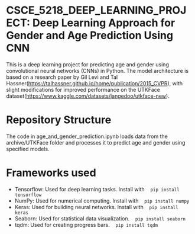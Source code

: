 # CSCE_5218_DEEP_LEARNING_PROJECT: Deep Learning Approach for Gender and Age Prediction Using CNN

This is a deep learning project for predicting age and gender using convolutional neural networks (CNNs) in Python. The model architecture is based on a research paper by Gil Levi and Tal Hassner(https://talhassner.github.io/home/publication/2015_CVPR), with slight modifications for improved performance on the UTKFace dataset(https://www.kaggle.com/datasets/jangedoo/utkface-new).

# Repository Structure

The code in age_and_gender_prediction.ipynb loads data from the archive/UTKFace folder and processes it to predict age and gender using specified models.


# Frameworks used

-   Tensorflow: Used for deep learning tasks. Install with &nbsp;&nbsp; `pip install tensorflow`
-   NumPy: Used for numerical computing. Install with &nbsp;&nbsp; `pip install numpy`
-   Keras: Used for building neural networks. Install with &nbsp;&nbsp; `pip install keras`
-   Seaborn: Used for statistical data visualization. &nbsp;&nbsp; `pip install seaborn`
-   tqdm: Used for creating progress bars. &nbsp;&nbsp; `pip install tqdm`

